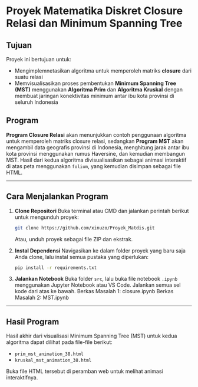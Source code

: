 # Proyek Matematika Diskret Closure Relasi dan Minimum Spanning Tree

## Tujuan
Proyek ini bertujuan untuk:
- Mengimplemnetasikan algoritma untuk memperoleh matriks **closure** dari suatu relasi
- Memvisualisasikan proses pembentukan **Minimum Spanning Tree (MST)** menggunakan **Algoritma Prim** dan **Algoritma Kruskal** dengan membuat jaringan konektivitas minimum antar ibu kota provinsi di seluruh Indonesia

## Program
**Program Closure Relasi** akan menunjukkan contoh penggunaan algoritma untuk memperoleh matriks closure relasi, sedangkan **Program MST** akan mengambil data geografis provinsi di Indonesia, menghitung jarak antar ibu kota provinsi menggunakan rumus Haversine, dan kemudian membangun MST. Hasil dari kedua algoritma divisualisasikan sebagai animasi interaktif di atas peta menggunakan `folium`, yang kemudian disimpan sebagai file HTML.

---
## Cara Menjalankan Program
1.  **Clone Repositori**
    Buka terminal atau CMD dan jalankan perintah berikut untuk mengunduh proyek:
    ```bash
    git clone https://github.com/xinuzo/Proyek_Matdis.git
    ```
    Atau, unduh proyek sebagai file ZIP dan ekstrak.

2.  **Instal Dependensi**
    Navigasikan ke dalam folder proyek yang baru saja Anda clone, lalu instal semua pustaka yang diperlukan:
    ```bash
    pip install -r requirements.txt
    ```

3.  **Jalankan Notebook**
    Buka folder `src`, lalu buka file notebook `.ipynb` menggunakan Jupyter Notebook atau VS Code. Jalankan semua sel kode dari atas ke bawah.
    Berkas Masalah 1: closure.ipynb
    Berkas Masalah 2: MST.ipynb
---

## Hasil Program

Hasil akhir dari visualisasi Minimum Spanning Tree (MST) untuk kedua algoritma dapat dilihat pada file-file berikut:
- `prim_mst_animation_38.html`
- `kruskal_mst_animation_38.html`

Buka file HTML tersebut di peramban web untuk melihat animasi interaktifnya.
